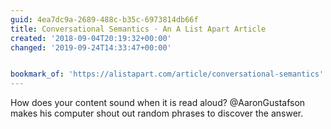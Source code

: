 ```yaml
---
guid: 4ea7dc9a-2689-488c-b35c-6973814db66f
title: Conversational Semantics · An A List Apart Article
created: '2018-09-04T20:19:32+00:00'
changed: '2019-09-24T14:33:47+00:00'


bookmark_of: 'https://alistapart.com/article/conversational-semantics'
---
```



How does your content sound when it is read aloud? @AaronGustafson makes his computer shout out random phrases to discover the answer.
